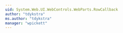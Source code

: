 ```yaml
---
uid: System.Web.UI.WebControls.WebParts.RowCallback
author: "tdykstra"
ms.author: "tdykstra"
manager: "wpickett"
---
```


